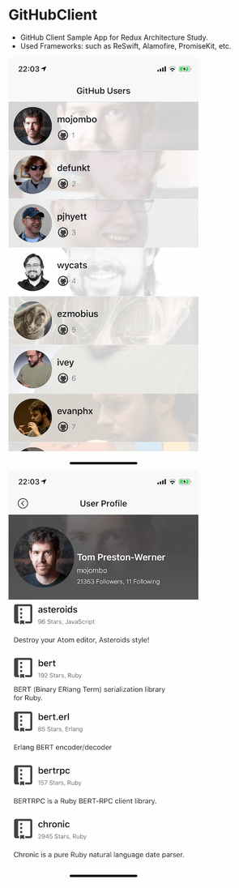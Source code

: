 # GitHubClient
- GitHub Client Sample App for Redux Architecture Study.
- Used Frameworks: such as ReSwift, Alamofire, PromiseKit, etc.
    
![Home](Screenshots/Home.png)
![User Profile](Screenshots/UserProfile.png)
